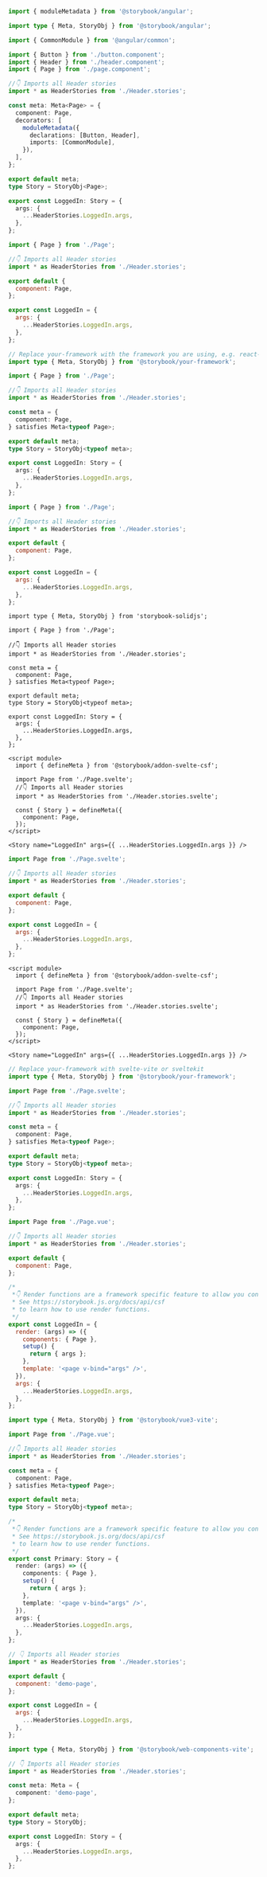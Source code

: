 ```ts filename="Page.stories.ts" renderer="angular" language="ts"
import { moduleMetadata } from '@storybook/angular';

import type { Meta, StoryObj } from '@storybook/angular';

import { CommonModule } from '@angular/common';

import { Button } from './button.component';
import { Header } from './header.component';
import { Page } from './page.component';

//👇 Imports all Header stories
import * as HeaderStories from './Header.stories';

const meta: Meta<Page> = {
  component: Page,
  decorators: [
    moduleMetadata({
      declarations: [Button, Header],
      imports: [CommonModule],
    }),
  ],
};

export default meta;
type Story = StoryObj<Page>;

export const LoggedIn: Story = {
  args: {
    ...HeaderStories.LoggedIn.args,
  },
};
```

```js filename="Page.stories.js|jsx" renderer="react" language="js"
import { Page } from './Page';

//👇 Imports all Header stories
import * as HeaderStories from './Header.stories';

export default {
  component: Page,
};

export const LoggedIn = {
  args: {
    ...HeaderStories.LoggedIn.args,
  },
};
```

```ts filename="Page.stories.ts|tsx" renderer="react" language="ts"
// Replace your-framework with the framework you are using, e.g. react-vite, nextjs, nextjs-vite, etc.
import type { Meta, StoryObj } from '@storybook/your-framework';

import { Page } from './Page';

//👇 Imports all Header stories
import * as HeaderStories from './Header.stories';

const meta = {
  component: Page,
} satisfies Meta<typeof Page>;

export default meta;
type Story = StoryObj<typeof meta>;

export const LoggedIn: Story = {
  args: {
    ...HeaderStories.LoggedIn.args,
  },
};
```

```js filename="Page.stories.js|jsx" renderer="solid" language="js"
import { Page } from './Page';

//👇 Imports all Header stories
import * as HeaderStories from './Header.stories';

export default {
  component: Page,
};

export const LoggedIn = {
  args: {
    ...HeaderStories.LoggedIn.args,
  },
};
```

```tsx filename="Page.stories.ts|tsx" renderer="solid" language="ts"
import type { Meta, StoryObj } from 'storybook-solidjs';

import { Page } from './Page';

//👇 Imports all Header stories
import * as HeaderStories from './Header.stories';

const meta = {
  component: Page,
} satisfies Meta<typeof Page>;

export default meta;
type Story = StoryObj<typeof meta>;

export const LoggedIn: Story = {
  args: {
    ...HeaderStories.LoggedIn.args,
  },
};
```

```svelte filename="Page.stories.svelte" renderer="svelte" language="js" tabTitle="Svelte CSF"
<script module>
  import { defineMeta } from '@storybook/addon-svelte-csf';

  import Page from './Page.svelte';
  //👇 Imports all Header stories
  import * as HeaderStories from './Header.stories.svelte';

  const { Story } = defineMeta({
    component: Page,
  });
</script>

<Story name="LoggedIn" args={{ ...HeaderStories.LoggedIn.args }} />
```

```js filename="Page.stories.js" renderer="svelte" language="js" tabTitle="CSF"
import Page from './Page.svelte';

//👇 Imports all Header stories
import * as HeaderStories from './Header.stories';

export default {
  component: Page,
};

export const LoggedIn = {
  args: {
    ...HeaderStories.LoggedIn.args,
  },
};
```

```svelte filename="Page.stories.svelte" renderer="svelte" language="ts" tabTitle="Svelte CSF"
<script module>
  import { defineMeta } from '@storybook/addon-svelte-csf';

  import Page from './Page.svelte';
  //👇 Imports all Header stories
  import * as HeaderStories from './Header.stories.svelte';

  const { Story } = defineMeta({
    component: Page,
  });
</script>

<Story name="LoggedIn" args={{ ...HeaderStories.LoggedIn.args }} />
```

```ts filename="Page.stories.ts" renderer="svelte" language="ts" tabTitle="CSF"
// Replace your-framework with svelte-vite or sveltekit
import type { Meta, StoryObj } from '@storybook/your-framework';

import Page from './Page.svelte';

//👇 Imports all Header stories
import * as HeaderStories from './Header.stories';

const meta = {
  component: Page,
} satisfies Meta<typeof Page>;

export default meta;
type Story = StoryObj<typeof meta>;

export const LoggedIn: Story = {
  args: {
    ...HeaderStories.LoggedIn.args,
  },
};
```

```js filename="Page.stories.js" renderer="vue" language="js"
import Page from './Page.vue';

//👇 Imports all Header stories
import * as HeaderStories from './Header.stories';

export default {
  component: Page,
};

/*
 *👇 Render functions are a framework specific feature to allow you control on how the component renders.
 * See https://storybook.js.org/docs/api/csf
 * to learn how to use render functions.
 */
export const LoggedIn = {
  render: (args) => ({
    components: { Page },
    setup() {
      return { args };
    },
    template: '<page v-bind="args" />',
  }),
  args: {
    ...HeaderStories.LoggedIn.args,
  },
};
```

```ts filename="Page.stories.ts" renderer="vue" language="ts"
import type { Meta, StoryObj } from '@storybook/vue3-vite';

import Page from './Page.vue';

//👇 Imports all Header stories
import * as HeaderStories from './Header.stories';

const meta = {
  component: Page,
} satisfies Meta<typeof Page>;

export default meta;
type Story = StoryObj<typeof meta>;

/*
 *👇 Render functions are a framework specific feature to allow you control on how the component renders.
 * See https://storybook.js.org/docs/api/csf
 * to learn how to use render functions.
 */
export const Primary: Story = {
  render: (args) => ({
    components: { Page },
    setup() {
      return { args };
    },
    template: '<page v-bind="args" />',
  }),
  args: {
    ...HeaderStories.LoggedIn.args,
  },
};
```

```js filename="Page.stories.js" renderer="web-components" language="js"
// 👇 Imports all Header stories
import * as HeaderStories from './Header.stories';

export default {
  component: 'demo-page',
};

export const LoggedIn = {
  args: {
    ...HeaderStories.LoggedIn.args,
  },
};
```

```ts filename="Page.stories.ts" renderer="web-components" language="ts"
import type { Meta, StoryObj } from '@storybook/web-components-vite';

// 👇 Imports all Header stories
import * as HeaderStories from './Header.stories';

const meta: Meta = {
  component: 'demo-page',
};

export default meta;
type Story = StoryObj;

export const LoggedIn: Story = {
  args: {
    ...HeaderStories.LoggedIn.args,
  },
};
```
